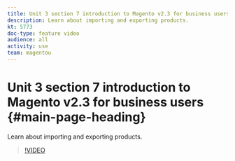 ```yaml
---
title: Unit 3 section 7 introduction to Magento v2.3 for business users
description: Learn about importing and exporting products.
kt: 5773
doc-type: feature video
audience: all
activity: use
team: magentou
---
```


# Unit 3 section 7 introduction to Magento v2.3 for business users {#main-page-heading}

Learn about importing and exporting products.

>[!VIDEO](https://video.tv.adobe.com/v/35958?quality=12&learn=on)

